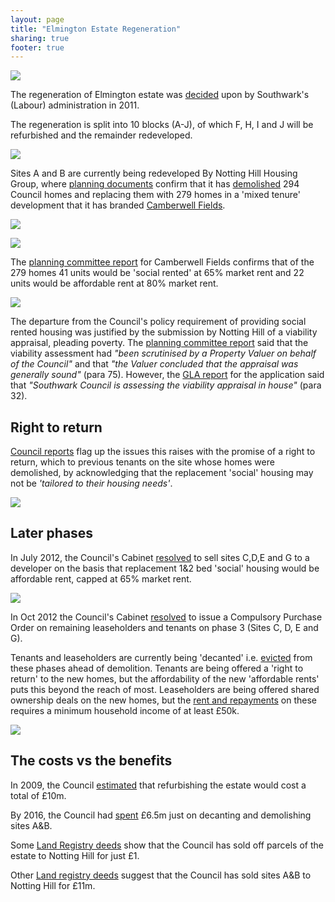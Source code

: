 ```yaml
---
layout: page
title: "Elmington Estate Regeneration"
sharing: true
footer: true
---
```

![](http://1.bp.blogspot.com/_NXA8uOff0Lc/SwEmUGsp4BI/AAAAAAAAE_U/OXY8edV7nPI/s1600/Elmington.jpeg)

The regeneration of Elmington estate was [decided](http://www.southwark.gov.uk/info/823/regeneration_projects/1798/elmington_regeneration) upon by Southwark's (Labour) administration in 2011.

The regeneration is split into 10 blocks (A-J), of which F, H, I and J will be refurbished and the remainder redeveloped.

![](http://crappistmartin.github.io/images/elmington.png)

Sites A and B are currently being redeveloped By Notting Hill Housing Group, where [planning documents](http://planbuild.southwark.gov.uk/documents/?GetDocument=%7b%7b%7b!XXOecz%2bOmRk2JFLLeX0iRw%3d%3d!%7d%7d%7d) confirm that it has [demolished](http://directobjective.blogspot.co.uk/2011/12/elmington-estate-revisited.html) 294 Council homes and replacing them with 279 homes in a 'mixed tenure' development that it has branded [Camberwell Fields](http://www.camberwellfields.com/). 

![](http://crappistmartin.github.io/images/camberwellfieldslogo.png)

![](http://crappistmartin.github.io/images/elmingtonestate.jpg)


The [planning committee report](http://planbuild.southwark.gov.uk/documents/?GetDocument=%7b%7b%7b!XXOecz%2bOmRk2JFLLeX0iRw%3d%3d!%7d%7d%7d) for Camberwell Fields confirms that of the 279 homes 41 units would be 'social rented' at 65% market rent and 22 units would be affordable rent at 80% market rent.

![](https://pbs.twimg.com/media/CgB9qUqXIAEC4RY.jpg)

The departure from the Council's policy requirement of providing social rented housing was justified by the submission by Notting Hill of a viability appraisal, pleading poverty. The [planning committee report](http://planbuild.southwark.gov.uk/documents/?GetDocument=%7b%7b%7b!XXOecz%2bOmRk2JFLLeX0iRw%3d%3d!%7d%7d%7d) said that the viability assessment had _"been scrutinised by a Property Valuer on behalf of the Council"_ and that _"the Valuer concluded that the appraisal was generally sound"_ (para 75). However, the [GLA report](https://www.london.gov.uk/sites/default/files/PAWS/media_id_204229/edmund_street_se5_report.pdf) for the application said that _"Southwark Council is assessing the viability appraisal in house"_ (para 32). 

## Right to return
[Council reports](http://moderngov.southwark.gov.uk/mgConvert2PDF.aspx?ID=17695) flag up the issues this raises with the promise of a right to return, which to previous tenants on the site whose homes were demolished, by acknowledging that the replacement 'social' housing may not be _'tailored to their housing needs'_.

![](https://pbs.twimg.com/media/Cf_uVcCWQAAWZuF.jpg)


## Later phases
In July 2012, the Council's Cabinet [resolved](http://moderngov.southwark.gov.uk/documents/s30291/Report%20Disposal%20of%20the%20Councils%20freehold%20interest%20in%20Elmington%20estate%20sites%20C%20D%20E%20and%20G%20Camberw.pdf) to sell sites C,D,E and G to a developer on the basis that replacement 1&2 bed 'social' housing would be affordable rent, capped at 65% market rent. 

![](http://crappistmartin.github.io/images/elmingtondisposal.png)

In Oct 2012 the Council's Cabinet [resolved](http://moderngov.southwark.gov.uk/ieListDocuments.aspx?CId=302&MId=4247&Ver=4) to issue a Compulsory Purchase Order on remaining leaseholders and tenants on phase 3 (Sites C, D, E and G).

Tenants and leaseholders are currently being 'decanted' i.e. [evicted](https://housingactionsouthwarkandlambeth.wordpress.com/2015/05/05/eviction-resistance-success-in-camberwell/) from these phases ahead of demolition. Tenants are being offered a 'right to return' to the new homes, but the affordability of the new 'affordable rents' puts this beyond the reach of most. Leaseholders are being offered shared ownership deals on the new homes, but the [rent and repayments](http://35percent.org/images/CamberwellFields.pdf) on these requires a minimum household income of at least £50k.


![](http://crappistmartin.github.io/images/elmingtondemolition.jpg)

## The costs vs the benefits
In 2009, the Council [estimated](http://moderngov.southwark.gov.uk/documents/s9280/Executive%20report.pdf) that refurbishing the estate would cost a total of £10m. 

By 2016, the Council had [spent](https://www.whatdotheyknow.com/request/cost_to_date_of_elmington_estate?unfold=1#incoming-796509) £6.5m just on decanting and demolishing sites A&B.

Some [Land Registry deeds](/img/ElmingtonLR.pdf) show that the Council has sold off parcels of the estate to Notting Hill for just £1.

Other [Land registry deeds](http://crappistmartin.github.io/images/LRegisterElmingtonAandB.pdf) suggest that the Council has sold sites A&B to Notting Hill for £11m.
